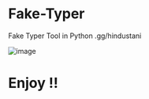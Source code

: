 # Fake-Typer
Fake Typer Tool in Python .gg/hindustani



![image](https://github.com/ReXx4SuRe/Fake-Typer/assets/161481850/085d6cab-0f1e-4fde-8b83-067fade864c1)
# Enjoy !!
